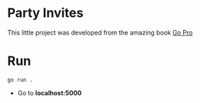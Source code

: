 # Party Invites
This little project was developed from the amazing book [Go Pro](https://www.amazon.com/-/es/gp/product/1484273540/ref=ox_sc_act_title_1?smid=ATVPDKIKX0DER&psc=1)
# Run
```
go run .
```

- Go to **localhost:5000**
